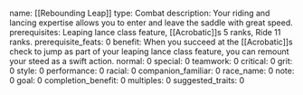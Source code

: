 name: [[Rebounding Leap]]
type: Combat
description: Your riding and lancing expertise allows you to enter and leave the saddle with great speed.
prerequisites: Leaping lance class feature, [[Acrobatic]]s 5 ranks, Ride 11 ranks.
prerequisite_feats: 0
benefit: When you succeed at the [[Acrobatic]]s check to jump as part of your leaping lance class feature, you can remount your steed as a swift action.
normal: 0
special: 0
teamwork: 0
critical: 0
grit: 0
style: 0
performance: 0
racial: 0
companion_familiar: 0
race_name: 0
note: 0
goal: 0
completion_benefit: 0
multiples: 0
suggested_traits: 0

